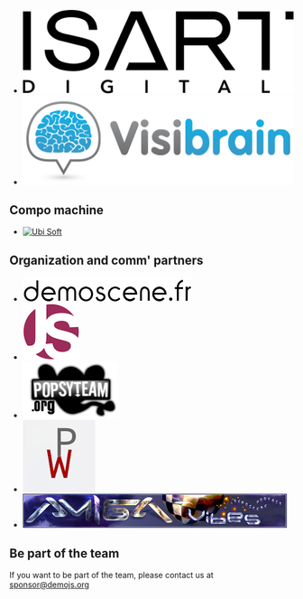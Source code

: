 

<ul class="sponsors main">
  <li>
    <a href="http://www.isartdigital.com/">
        <img src="images/logo_ISART_seul_noir_300dpi_3100pixel_2013-12.png" alt="Isart Digital"  /></a>
    </a>
  </li>
  <li>
    <a href="http://www.visibrain.com">
        <img src="images/Visibrain-couleur-transparent.png" alt="Isart Digital"  /></a>
    </a>
  </li>
</ul>

## Compo machine

<ul class="sponsors main">
  <li>
    <a href="http://www.ubi.com/">
        <img src="images/Ubisoft_logo_hd.jpg" alt="Ubi Soft"  /></a>
    </a>
  </li>
</ul>

## Organization and comm' partners

<ul class="sponsors comm">
  <li>
    <a href="http://www.demoscene.fr/">
        <img src="images/demoscenefr.png" alt="Demoscene.fr"/>
    </a>
  </li>
  <li class=big>
    <a href="http://www.parisjs.org/">
        <img src="images/parisjsLogo_white.png" alt="ParisJS"/>
    </a>
  </li>
  <li class=big>
    <a href="http://www.popsyteam.org/">
        <img src="images/popsyteam_sd.png" alt="Popsy team"/>
    </a>
  </li>
  <li class=big>
    <a href="http://www.webglparis.com/">
        <img src="images/webglParis.png" alt="WebGL Paris"/>
    </a>
  </li>
  <li>
    <a href="http://www.amigavibes.org/">
        <img src="images/amigavibes.jpg" alt="Amiga vibes"/>
    </a>
  </li>
</ul>


## Be part of the team

If you want to be part of the team, please contact us at [sponsor@demojs.org](sponsor@demojs.org)


